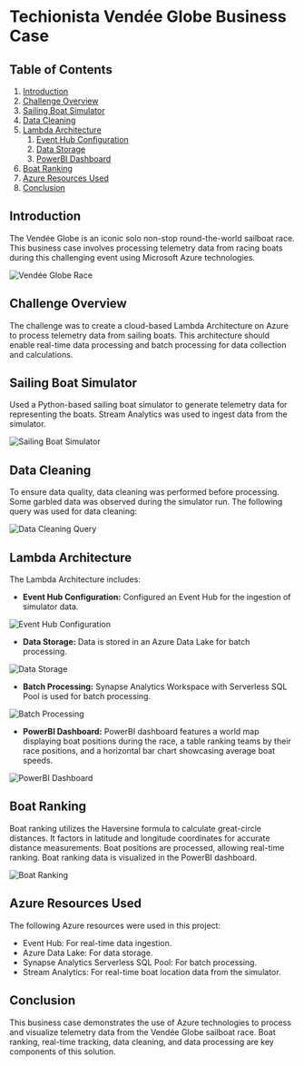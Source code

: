 # Techionista Vendée Globe Business Case

## Table of Contents
1. [Introduction](#introduction)
2. [Challenge Overview](#challenge-overview)
3. [Sailing Boat Simulator](#sailing-boat-simulator)
4. [Data Cleaning](#data-cleaning)
5. [Lambda Architecture](#lambda-architecture)
   1. [Event Hub Configuration](#event-hub-configuration)
   2. [Data Storage](#data-storage)
   3. [PowerBI Dashboard](#powerbi-dashboard)
6. [Boat Ranking](#boat-ranking)
7. [Azure Resources Used](#azure-resources-used)
8. [Conclusion](#conclusion)

## Introduction <a name="introduction"></a>
The Vendée Globe is an iconic solo non-stop round-the-world sailboat race. This business case involves processing telemetry data from racing boats during this challenging event using Microsoft Azure technologies.

![Vendée Globe Race](image-reference-for-race-image.png)

## Challenge Overview <a name="challenge-overview"></a>
The challenge was to create a cloud-based Lambda Architecture on Azure to process telemetry data from sailing boats. This architecture should enable real-time data processing and batch processing for data collection and calculations.

## Sailing Boat Simulator <a name="sailing-boat-simulator"></a>
Used a Python-based sailing boat simulator to generate telemetry data for representing the boats. Stream Analytics was used to ingest data from the simulator.

![Sailing Boat Simulator](image-reference-for-simulator.png)

## Data Cleaning <a name="data-cleaning"></a>
To ensure data quality, data cleaning was performed before processing. Some garbled data was observed during the simulator run. The following query was used for data cleaning:

![Data Cleaning Query](image-reference-for-data-cleaning.png)

## Lambda Architecture <a name="lambda-architecture"></a>
The Lambda Architecture includes:
- **Event Hub Configuration:** Configured an Event Hub for the ingestion of simulator data.

![Event Hub Configuration](image-reference-for-event-hub.png)

- **Data Storage:** Data is stored in an Azure Data Lake for batch processing.

![Data Storage](image-reference-for-data-storage.png)

- **Batch Processing:** Synapse Analytics Workspace with Serverless SQL Pool is used for batch processing.

![Batch Processing](image-reference-for-batch-processing.png)

- **PowerBI Dashboard:** PowerBI dashboard features a world map displaying boat positions during the race, a table ranking teams by their race positions, and a horizontal bar chart showcasing average boat speeds.

![PowerBI Dashboard](image-reference-for-powerbi.png)

## Boat Ranking <a name="boat-ranking"></a>
Boat ranking utilizes the Haversine formula to calculate great-circle distances. It factors in latitude and longitude coordinates for accurate distance measurements. Boat positions are processed, allowing real-time ranking. Boat ranking data is visualized in the PowerBI dashboard.

![Boat Ranking](image-reference-for-boat-ranking.png)

## Azure Resources Used <a name="azure-resources-used"></a>
The following Azure resources were used in this project:
- Event Hub: For real-time data ingestion.
- Azure Data Lake: For data storage.
- Synapse Analytics Serverless SQL Pool: For batch processing.
- Stream Analytics: For real-time boat location data from the simulator.

## Conclusion <a name="conclusion"></a>
This business case demonstrates the use of Azure technologies to process and visualize telemetry data from the Vendée Globe sailboat race. Boat ranking, real-time tracking, data cleaning, and data processing are key components of this solution.

